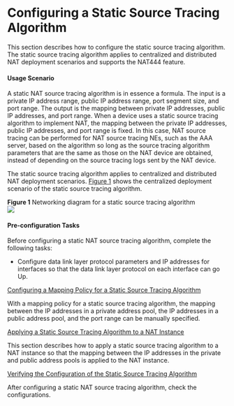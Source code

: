 Configuring a Static Source Tracing Algorithm
=============================================

This section describes how to configure the static source tracing algorithm. The static source tracing algorithm applies to centralized and distributed NAT deployment scenarios and supports the NAT444 feature.

#### Usage Scenario

A static NAT source tracing algorithm is in essence a formula. The input is a private IP address range, public IP address range, port segment size, and port range. The output is the mapping between private IP addresses, public IP addresses, and port range. When a device uses a static source tracing algorithm to implement NAT, the mapping between the private IP addresses, public IP addresses, and port range is fixed. In this case, NAT source tracing can be performed for NAT source tracing NEs, such as the AAA server, based on the algorithm so long as the source tracing algorithm parameters that are the same as those on the NAT device are obtained, instead of depending on the source tracing logs sent by the NAT device.

The static source tracing algorithm applies to centralized and distributed NAT deployment scenarios. [Figure 1](#EN-US_CONCEPT_0172374535__fig_dc_ne_cfg_nat_009301) shows the centralized deployment scenario of the static source tracing algorithm.

**Figure 1** Networking diagram for a static source tracing algorithm  
![](images/fig_dc_ne_nat_cfg_0013.png)  


#### Pre-configuration Tasks

Before configuring a static NAT source tracing algorithm, complete the following tasks:

* Configure data link layer protocol parameters and IP addresses for interfaces so that the data link layer protocol on each interface can go Up.


[Configuring a Mapping Policy for a Static Source Tracing Algorithm](../../../../software/nev8r10_vrpv8r16/user/ne/dc_ne_nat_cfg_0090.html)

With a mapping policy for a static source tracing algorithm, the mapping between the IP addresses in a private address pool, the IP addresses in a public address pool, and the port range can be manually specified.

[Applying a Static Source Tracing Algorithm to a NAT Instance](../../../../software/nev8r10_vrpv8r16/user/ne/dc_ne_nat_cfg_0091.html)

This section describes how to apply a static source tracing algorithm to a NAT instance so that the mapping between the IP addresses in the private and public address pools is applied to the NAT instance.

[Verifying the Configuration of the Static Source Tracing Algorithm](../../../../software/nev8r10_vrpv8r16/user/ne/dc_ne_nat_cfg_0092.html)

After configuring a static NAT source tracing algorithm, check the configurations.